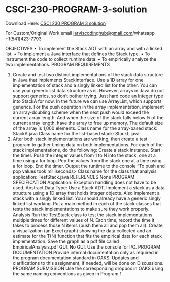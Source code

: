 # CSCI-230-PROGRAM-3-solution

Download Here: [CSCI 230 PROGRAM 3 solution](https://jarviscodinghub.com/assignment/csci-230-program-3-solution/)

For Custom/Original Work email jarviscodinghub@gmail.com/whatsapp +1(541)423-7793

OBJECTIVES
• To implement the Stack ADT with an array and with a linked list.
• To implement a Java interface that defines the Stack type.
• To instrument the code to collect runtime data.
• To empirically analyze the two implementations.
PROGRAM REQUIREMENTS
1) Create and test two distinct implementations of the stack data structure in Java that implements StackInterface. Use a 1D
array for one implementation of stack and a singly linked list for the other. You can use your generic list data structure as is.
However, arrays in Java do not support generics, so don’t bother trying. Just hard code an Integer type into StackA for now. In
the future we can use ArrayList, which supports generics.
For the push operation in the array implementation, implement an array-doubling scheme when the next push would exceed the
current array length. And when the size of the stack falls below ¼ of the current array length, have the array to free up memory.
The default size of the array is 1,000 elements.
Class name for the array-based stack: StackA.java
Class name for the list-based stack: StackL.java
2) After both stack implementations are working, then create a test program to gather timing data on both implementations. For
each of the stack implementations, do the following:
Create a stack instance.
Start the timer.
Push the integer values from 1 to N into the stack, one at a time using a for loop.
Pop the values from the stack one at a time using a for loop.
End the timer.
Output the runtime to the console “To push and pop values took milliseconds>
Class name for the class that analysis application: TestStack.java
REFERENCES
None
PROGRAM SPECIFICATION
Application:
Exception handling does not have to be used.
Abstract Data Type:
Use a Stack ADT.
Implement a stack as a data structure using a 1D array that holds Integer objects. Also implement a stack with a singly linked
list. You should already have a generic singly linked list working. Put a main method in each of the stack classes that tests the
stack implementations to make sure they work properly.
Analysis
Run the TestStack class to test the stack implementations multiple times for different values of N. Each time, record the time it
takes to process those N items (push them all and pop them all). Create a visualization (an Excel graph) showing the data
collected and an estimate for the T(N) function that fits the empirical data for each stack implementation. Save the graph as a
pdf file called EmpiricalAnalysis.pdf
GUI:
No GUI. Use the console for I/O.
PROGRAM DOCUMENTATION
Provide internal documentation only as required in the program documentation standard in OAKS.
Updates and clarifications to this assignment, if needed, will be done on Discussions.
PROGRAM SUBMISSION
Use the corresponding dropbox in OAKS using the same naming conventions as given in Program 1.
